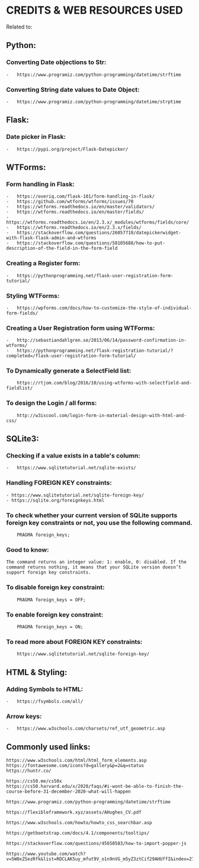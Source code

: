 # CREDITS & WEB RESOURCES USED

Related to:

## Python:
### Converting Date objections to Str:
```
-   https://www.programiz.com/python-programming/datetime/strftime
```

### Converting String date values to Date Object:
```
-   https://www.programiz.com/python-programming/datetime/strptime
```

## Flask:
### Date picker in Flask:
```
-   https://pypi.org/project/Flask-Datepicker/
```

## WTForms:
### Form handling in Flask:
```
-   https://overiq.com/flask-101/form-handling-in-flask/
-   https://github.com/wtforms/wtforms/issues/70
-   https://wtforms.readthedocs.io/en/master/validators/
-   https://wtforms.readthedocs.io/en/master/fields/
-   https://wtforms.readthedocs.io/en/2.3.x/_modules/wtforms/fields/core/
-   https://wtforms.readthedocs.io/en/2.3.x/fields/
-   https://stackoverflow.com/questions/26057710/datepickerwidget-with-flask-flask-admin-and-wtforms
-   https://stackoverflow.com/questions/58105688/how-to-put-description-of-the-field-in-the-form-field
```

### Creating a Register form:
```
-   https://pythonprogramming.net/flask-user-registration-form-tutorial/
```

### Styling WTForms: 
```
-   https://wpforms.com/docs/how-to-customize-the-style-of-individual-form-fields/
```

### Creating a User Registration form using WTForms:
```
-   http://sebastiandahlgren.se/2013/06/14/password-confirmation-in-wtforms/
-   https://pythonprogramming.net/flask-registration-tutorial/?completed=/flask-user-registration-form-tutorial/
```

### To Dynamically generate a SelectField list:
```
    https://rtjom.com/blog/2016/10/using-wtforms-with-selectfield-and-fieldlist/
```

### To design the Login / all forms:
```
    http://w3iscool.com/login-form-in-material-design-with-html-and-css/
```

## SQLite3:
### Checking if a value exists in a table's column:
```
-   https://www.sqlitetutorial.net/sqlite-exists/
```

### Handling FOREIGN KEY constraints:
```
- https://www.sqlitetutorial.net/sqlite-foreign-key/
- https://sqlite.org/foreignkeys.html
```

### To check whether your current version of SQLite supports foreign key constraints or not, you use the following command.
```
    PRAGMA foreign_keys;
```

### Good to know: 
```
The command returns an integer value: 1: enable, 0: disabled. If the command returns nothing, it means that your SQLite version doesn’t support foreign key constraints.
```

### To disable foreign key constraint:
```
    PRAGMA foreign_keys = OFF;
```

### To enable foreign key constraint:
```
    PRAGMA foreign_keys = ON;
```

### To read more about FOREIGN KEY constraints:
```
    https://www.sqlitetutorial.net/sqlite-foreign-key/
```

## HTML & Styling:
### Adding Symbols to HTML:
```
-   https://fsymbols.com/all/
```

### Arrow keys:
```
-   https://www.w3schools.com/charsets/ref_utf_geometric.asp
```

## Commonly used links:
```
https://www.w3schools.com/html/html_form_elements.asp
https://fontawesome.com/icons?d=gallery&p=2&q=status
https://huntr.co/

https://cs50.me/cs50x
https://cs50.harvard.edu/x/2020/faqs/#i-wont-be-able-to-finish-the-course-before-31-december-2020-what-will-happen

https://www.programiz.com/python-programming/datetime/strftime

https://flexibleframework.xyz/assets/AHughes_CV.pdf

https://www.w3schools.com/howto/howto_css_searchbar.asp

https://getbootstrap.com/docs/4.1/components/tooltips/

https://stackoverflow.com/questions/45650583/how-to-import-popper-js

https://www.youtube.com/watch?v=5W0xZSezRfk&list=RDCLAK5uy_mfut9V_o1n9nVG_m5yZ3ztCif29AHUffI&index=27
```